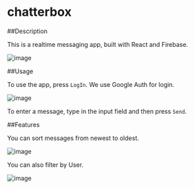 # chatterbox

##Description

This is a realtime messaging app, built with React and Firebase. 

![image](https://cloud.githubusercontent.com/assets/9679076/20581224/bdb60012-b194-11e6-90ec-4c8e5c418c62.png)

##Usage

To use the app, press `LogIn`. We use Google Auth for login. 

![image](https://cloud.githubusercontent.com/assets/9679076/20581088/e21b79c4-b193-11e6-919b-134a394bb7fc.png)

To enter a message, type in the input field and then press `Send`. 

##Features

You can sort messages from newest to oldest.

![image](https://cloud.githubusercontent.com/assets/9679076/20581267/0bbaf3da-b195-11e6-917f-dca43e115797.png)

You can also filter by User. 

![image](https://cloud.githubusercontent.com/assets/9679076/20581246/f4266c40-b194-11e6-8a1d-103a4c02c6a4.png)


